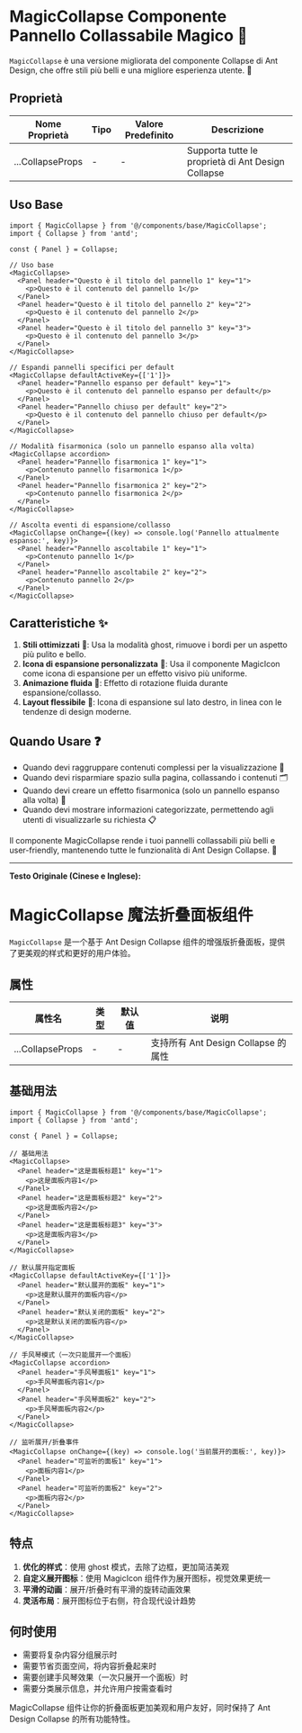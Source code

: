 # MagicCollapse Componente Pannello Collassabile Magico 📖

`MagicCollapse` è una versione migliorata del componente Collapse di Ant Design, che offre stili più belli e una migliore esperienza utente. 🔧

## Proprietà

| Nome Proprietà   | Tipo | Valore Predefinito | Descrizione                          |
| ---------------- | ---- | ------------------ | ------------------------------------ |
| ...CollapseProps | -    | -                  | Supporta tutte le proprietà di Ant Design Collapse |

## Uso Base

```tsx
import { MagicCollapse } from '@/components/base/MagicCollapse';
import { Collapse } from 'antd';

const { Panel } = Collapse;

// Uso base
<MagicCollapse>
  <Panel header="Questo è il titolo del pannello 1" key="1">
    <p>Questo è il contenuto del pannello 1</p>
  </Panel>
  <Panel header="Questo è il titolo del pannello 2" key="2">
    <p>Questo è il contenuto del pannello 2</p>
  </Panel>
  <Panel header="Questo è il titolo del pannello 3" key="3">
    <p>Questo è il contenuto del pannello 3</p>
  </Panel>
</MagicCollapse>

// Espandi pannelli specifici per default
<MagicCollapse defaultActiveKey={['1']}>
  <Panel header="Pannello espanso per default" key="1">
    <p>Questo è il contenuto del pannello espanso per default</p>
  </Panel>
  <Panel header="Pannello chiuso per default" key="2">
    <p>Questo è il contenuto del pannello chiuso per default</p>
  </Panel>
</MagicCollapse>

// Modalità fisarmonica (solo un pannello espanso alla volta)
<MagicCollapse accordion>
  <Panel header="Pannello fisarmonica 1" key="1">
    <p>Contenuto pannello fisarmonica 1</p>
  </Panel>
  <Panel header="Pannello fisarmonica 2" key="2">
    <p>Contenuto pannello fisarmonica 2</p>
  </Panel>
</MagicCollapse>

// Ascolta eventi di espansione/collasso
<MagicCollapse onChange={(key) => console.log('Pannello attualmente espanso:', key)}>
  <Panel header="Pannello ascoltabile 1" key="1">
    <p>Contenuto pannello 1</p>
  </Panel>
  <Panel header="Pannello ascoltabile 2" key="2">
    <p>Contenuto pannello 2</p>
  </Panel>
</MagicCollapse>
```

## Caratteristiche ✨

1. **Stili ottimizzati** 🎨: Usa la modalità ghost, rimuove i bordi per un aspetto più pulito e bello.
2. **Icona di espansione personalizzata** 🔄: Usa il componente MagicIcon come icona di espansione per un effetto visivo più uniforme.
3. **Animazione fluida** 🌊: Effetto di rotazione fluida durante espansione/collasso.
4. **Layout flessibile** 📐: Icona di espansione sul lato destro, in linea con le tendenze di design moderne.

## Quando Usare ❓

- Quando devi raggruppare contenuti complessi per la visualizzazione 📂
- Quando devi risparmiare spazio sulla pagina, collassando i contenuti 🗂️
- Quando devi creare un effetto fisarmonica (solo un pannello espanso alla volta) 🎼
- Quando devi mostrare informazioni categorizzate, permettendo agli utenti di visualizzarle su richiesta 📋

Il componente MagicCollapse rende i tuoi pannelli collassabili più belli e user-friendly, mantenendo tutte le funzionalità di Ant Design Collapse. 🚀

---

**Testo Originale (Cinese e Inglese):**

# MagicCollapse 魔法折叠面板组件

`MagicCollapse` 是一个基于 Ant Design Collapse 组件的增强版折叠面板，提供了更美观的样式和更好的用户体验。

## 属性

| 属性名           | 类型 | 默认值 | 说明                                |
| ---------------- | ---- | ------ | ----------------------------------- |
| ...CollapseProps | -    | -      | 支持所有 Ant Design Collapse 的属性 |

## 基础用法

```tsx
import { MagicCollapse } from '@/components/base/MagicCollapse';
import { Collapse } from 'antd';

const { Panel } = Collapse;

// 基础用法
<MagicCollapse>
  <Panel header="这是面板标题1" key="1">
    <p>这是面板内容1</p>
  </Panel>
  <Panel header="这是面板标题2" key="2">
    <p>这是面板内容2</p>
  </Panel>
  <Panel header="这是面板标题3" key="3">
    <p>这是面板内容3</p>
  </Panel>
</MagicCollapse>

// 默认展开指定面板
<MagicCollapse defaultActiveKey={['1']}>
  <Panel header="默认展开的面板" key="1">
    <p>这是默认展开的面板内容</p>
  </Panel>
  <Panel header="默认关闭的面板" key="2">
    <p>这是默认关闭的面板内容</p>
  </Panel>
</MagicCollapse>

// 手风琴模式（一次只能展开一个面板）
<MagicCollapse accordion>
  <Panel header="手风琴面板1" key="1">
    <p>手风琴面板内容1</p>
  </Panel>
  <Panel header="手风琴面板2" key="2">
    <p>手风琴面板内容2</p>
  </Panel>
</MagicCollapse>

// 监听展开/折叠事件
<MagicCollapse onChange={(key) => console.log('当前展开的面板:', key)}>
  <Panel header="可监听的面板1" key="1">
    <p>面板内容1</p>
  </Panel>
  <Panel header="可监听的面板2" key="2">
    <p>面板内容2</p>
  </Panel>
</MagicCollapse>
```

## 特点

1. **优化的样式**：使用 ghost 模式，去除了边框，更加简洁美观
2. **自定义展开图标**：使用 MagicIcon 组件作为展开图标，视觉效果更统一
3. **平滑的动画**：展开/折叠时有平滑的旋转动画效果
4. **灵活布局**：展开图标位于右侧，符合现代设计趋势

## 何时使用

-   需要将复杂内容分组展示时
-   需要节省页面空间，将内容折叠起来时
-   需要创建手风琴效果（一次只展开一个面板）时
-   需要分类展示信息，并允许用户按需查看时

MagicCollapse 组件让你的折叠面板更加美观和用户友好，同时保持了 Ant Design Collapse 的所有功能特性。
